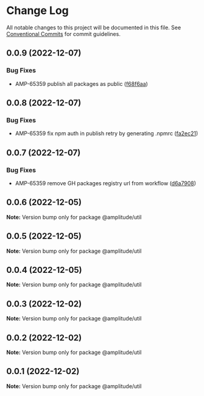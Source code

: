 # Change Log

All notable changes to this project will be documented in this file.
See [Conventional Commits](https://conventionalcommits.org) for commit guidelines.

## 0.0.9 (2022-12-07)


### Bug Fixes

* AMP-65359 publish all packages as public ([f68f6aa](https://github.com/amplitude-alpha/amplitude-sdk-typescript/commit/f68f6aacf089ccf063d889891a3d57fae7f2b444))





## 0.0.8 (2022-12-07)


### Bug Fixes

* AMP-65359 fix npm auth in publish retry by generating .npmrc ([fa2ec21](https://github.com/amplitude-alpha/amplitude-sdk-typescript/commit/fa2ec2150c2afa563152055abaee804dd93c9a6c))





## 0.0.7 (2022-12-07)


### Bug Fixes

* AMP-65359 remove GH packages registry url from workflow ([d6a7908](https://github.com/amplitude-alpha/amplitude-sdk-typescript/commit/d6a7908c9a1be2a989d874bb9f8ba568f01f8777))





## 0.0.6 (2022-12-05)

**Note:** Version bump only for package @amplitude/util





## 0.0.5 (2022-12-05)

**Note:** Version bump only for package @amplitude/util





## 0.0.4 (2022-12-05)

**Note:** Version bump only for package @amplitude/util





## 0.0.3 (2022-12-02)

**Note:** Version bump only for package @amplitude/util





## 0.0.2 (2022-12-02)

**Note:** Version bump only for package @amplitude/util





## 0.0.1 (2022-12-02)

**Note:** Version bump only for package @amplitude/util
